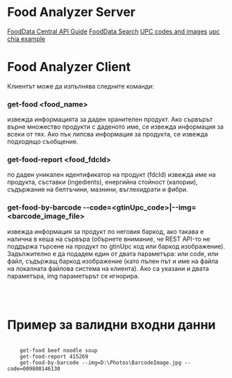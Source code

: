 # Food Analyzer Server

[FoodData Central API Guide](https://fdc.nal.usda.gov/api-guide.html)
[FoodData Search](https://fdc.nal.usda.gov/fdc-app.html#/)
[UPC codes and images](https://www.upcitemdb.com/upc/milka)
[upc chia example](https://www.upcitemdb.com/upc/856220004034)

# Food Analyzer Client
Клиентът може да изпълнява следните команди:

### get-food <food_name>
извежда информацията за даден хранителен продукт. Ако сървърът върне множество продукти с даденото име, се извежда информация за всеки от тях. Ако пък липсва информация за продукта, се извежда подходящо съобщение.

### get-food-report <food_fdcId>
по даден уникален идентификатор на продукт (fdcId) извежда име на продукта, съставки (ingedients), енергийна стойност (калории), съдържание на белтъчини, мазнини, въглехидрати и фибри.

### get-food-by-barcode --code=<gtinUpc_code>|--img=<barcode_image_file>
извежда информация за продукт по неговия баркод, ако такава е налична в кеша на сървъра (обърнете внимание, че REST API-то не поддържа търсене на продукт по gtinUpc код или баркод изображение). Задължително е да подадем един от двата параметъра: или code, или файл, съдържащ баркод изображение (като пълен път и име на файла на локалната файлова система на клиента). Ако са указани и двата параметъра, img параметърът се игнорира.

<br><br>

# Пример за валидни входни данни

<pre>
    <code>
    get-food beef noodle soup
    get-food-report 415269
    get-food-by-barcode --img=D:\Photos\BarcodeImage.jpg --code=009800146130
    </code>
</pre>